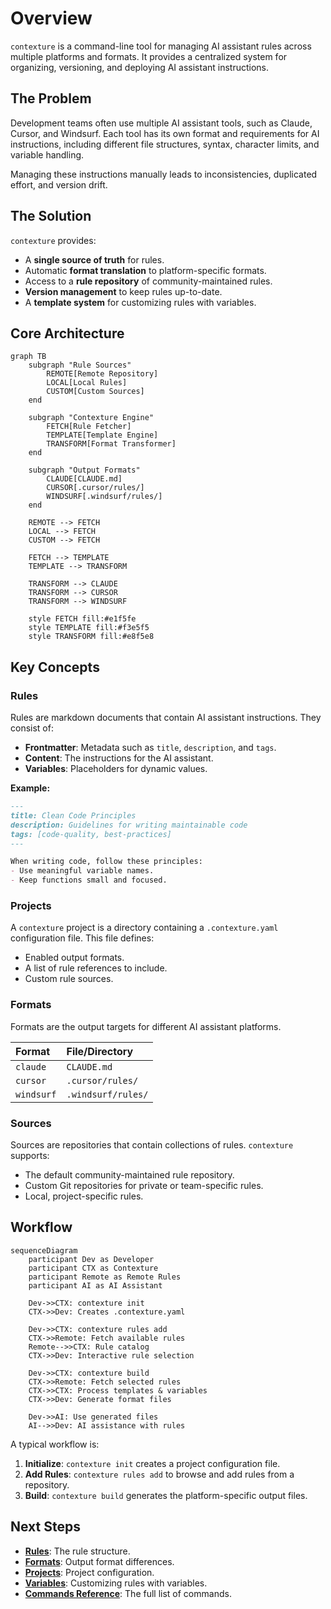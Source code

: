 # Overview

`contexture` is a command-line tool for managing AI assistant rules across multiple platforms and formats. It provides a centralized system for organizing, versioning, and deploying AI assistant instructions.

## The Problem

Development teams often use multiple AI assistant tools, such as Claude, Cursor, and Windsurf. Each tool has its own format and requirements for AI instructions, including different file structures, syntax, character limits, and variable handling.

Managing these instructions manually leads to inconsistencies, duplicated effort, and version drift.

## The Solution

`contexture` provides:

-   A **single source of truth** for rules.
-   Automatic **format translation** to platform-specific formats.
-   Access to a **rule repository** of community-maintained rules.
-   **Version management** to keep rules up-to-date.
-   A **template system** for customizing rules with variables.

## Core Architecture

```mermaid
graph TB
    subgraph "Rule Sources"
        REMOTE[Remote Repository]
        LOCAL[Local Rules]
        CUSTOM[Custom Sources]
    end

    subgraph "Contexture Engine"
        FETCH[Rule Fetcher]
        TEMPLATE[Template Engine]
        TRANSFORM[Format Transformer]
    end

    subgraph "Output Formats"
        CLAUDE[CLAUDE.md]
        CURSOR[.cursor/rules/]
        WINDSURF[.windsurf/rules/]
    end

    REMOTE --> FETCH
    LOCAL --> FETCH
    CUSTOM --> FETCH

    FETCH --> TEMPLATE
    TEMPLATE --> TRANSFORM

    TRANSFORM --> CLAUDE
    TRANSFORM --> CURSOR
    TRANSFORM --> WINDSURF

    style FETCH fill:#e1f5fe
    style TEMPLATE fill:#f3e5f5
    style TRANSFORM fill:#e8f5e8
```

## Key Concepts

### Rules

Rules are markdown documents that contain AI assistant instructions. They consist of:

-   **Frontmatter**: Metadata such as `title`, `description`, and `tags`.
-   **Content**: The instructions for the AI assistant.
-   **Variables**: Placeholders for dynamic values.

**Example:**
```markdown
---
title: Clean Code Principles
description: Guidelines for writing maintainable code
tags: [code-quality, best-practices]
---

When writing code, follow these principles:
- Use meaningful variable names.
- Keep functions small and focused.
```

### Projects

A `contexture` project is a directory containing a `.contexture.yaml` configuration file. This file defines:

-   Enabled output formats.
-   A list of rule references to include.
-   Custom rule sources.

### Formats

Formats are the output targets for different AI assistant platforms.

| Format   | File/Directory     |
| :------- | :----------------- |
| `claude` | `CLAUDE.md`        |
| `cursor` | `.cursor/rules/`   |
| `windsurf` | `.windsurf/rules/` |

### Sources

Sources are repositories that contain collections of rules. `contexture` supports:
- The default community-maintained rule repository.
- Custom Git repositories for private or team-specific rules.
- Local, project-specific rules.

## Workflow

```mermaid
sequenceDiagram
    participant Dev as Developer
    participant CTX as Contexture
    participant Remote as Remote Rules
    participant AI as AI Assistant

    Dev->>CTX: contexture init
    CTX->>Dev: Creates .contexture.yaml

    Dev->>CTX: contexture rules add
    CTX->>Remote: Fetch available rules
    Remote-->>CTX: Rule catalog
    CTX->>Dev: Interactive rule selection

    Dev->>CTX: contexture build
    CTX->>Remote: Fetch selected rules
    CTX->>CTX: Process templates & variables
    CTX->>Dev: Generate format files

    Dev->>AI: Use generated files
    AI-->>Dev: AI assistance with rules
```

A typical workflow is:
1.  **Initialize**: `contexture init` creates a project configuration file.
2.  **Add Rules**: `contexture rules add` to browse and add rules from a repository.
3.  **Build**: `contexture build` generates the platform-specific output files.

## Next Steps

-   **[Rules](rules.md)**: The rule structure.
-   **[Formats](formats.md)**: Output format differences.
-   **[Projects](projects.md)**: Project configuration.
-   **[Variables](variables.md)**: Customizing rules with variables.
-   **[Commands Reference](../commands/)**: The full list of commands.
